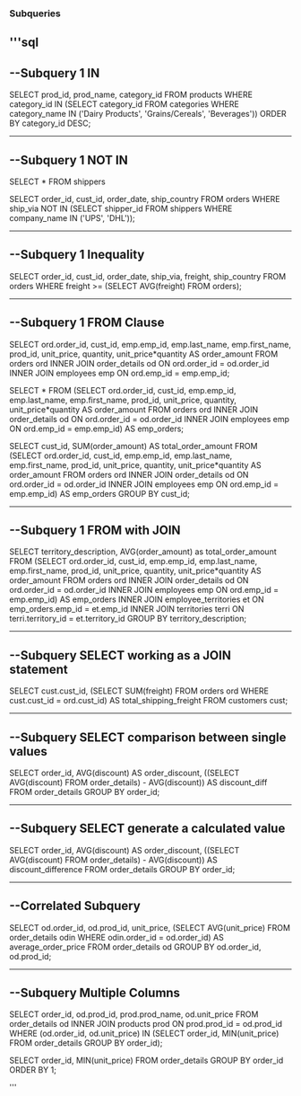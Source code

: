 ### Subqueries

'''sql
------------------------------------------------
--Subquery 1 IN
------------------------------------------------
SELECT prod_id, prod_name, category_id
  FROM products
 WHERE category_id IN (SELECT category_id
					    FROM categories
					    WHERE category_name IN ('Dairy Products', 'Grains/Cereals', 'Beverages'))
ORDER BY category_id DESC;

------------------------------------------------
--Subquery 1 NOT IN
------------------------------------------------
SELECT *
  FROM shippers
						  
SELECT order_id, cust_id, order_date, ship_country
  FROM orders
 WHERE ship_via NOT IN (SELECT shipper_id
					      FROM shippers
					     WHERE company_name IN ('UPS', 'DHL'));


------------------------------------------------
--Subquery 1 Inequality
------------------------------------------------
SELECT order_id, cust_id, order_date, ship_via, freight, ship_country
  FROM orders
 WHERE freight >= (SELECT AVG(freight)
				     FROM orders);
					 

------------------------------------------------
--Subquery 1 FROM Clause
------------------------------------------------
SELECT ord.order_id, cust_id, emp.emp_id, emp.last_name, emp.first_name, prod_id, 
       unit_price, quantity, unit_price*quantity AS order_amount
  FROM orders ord
INNER JOIN order_details od ON ord.order_id = od.order_id
INNER JOIN employees emp ON ord.emp_id = emp.emp_id;

SELECT * 
  FROM (SELECT ord.order_id, cust_id, emp.emp_id, emp.last_name, emp.first_name, prod_id, 
			   unit_price, quantity, unit_price*quantity AS order_amount
		  FROM orders ord
		INNER JOIN order_details od ON ord.order_id = od.order_id
		INNER JOIN employees emp ON ord.emp_id = emp.emp_id) AS emp_orders;
		
SELECT cust_id, SUM(order_amount) AS total_order_amount
  FROM (SELECT ord.order_id, cust_id, emp.emp_id, emp.last_name, emp.first_name, prod_id, 
			   unit_price, quantity, unit_price*quantity AS order_amount
		  FROM orders ord
		INNER JOIN order_details od ON ord.order_id = od.order_id
		INNER JOIN employees emp ON ord.emp_id = emp.emp_id) AS emp_orders
GROUP BY cust_id;

------------------------------------------------
--Subquery 1 FROM with JOIN
------------------------------------------------
SELECT territory_description, AVG(order_amount) as total_order_amount
  FROM (SELECT ord.order_id, cust_id, emp.emp_id, emp.last_name, emp.first_name, 
				prod_id, unit_price, quantity, unit_price*quantity AS order_amount
		  FROM orders ord
		INNER JOIN order_details od ON ord.order_id = od.order_id
		INNER JOIN employees emp ON ord.emp_id = emp.emp_id) AS emp_orders
INNER JOIN employee_territories et ON emp_orders.emp_id = et.emp_id
INNER JOIN territories terri ON terri.territory_id = et.territory_id
GROUP BY territory_description;

------------------------------------------------
--Subquery SELECT working as a JOIN statement
------------------------------------------------
SELECT cust.cust_id, (SELECT SUM(freight)
					 	FROM orders ord
					   WHERE cust.cust_id = ord.cust_id) AS total_shipping_freight
  FROM customers cust;
  
------------------------------------------------
--Subquery SELECT comparison between single values
------------------------------------------------
SELECT order_id, AVG(discount) AS order_discount, ((SELECT AVG(discount)
								  	 FROM order_details) - AVG(discount)) AS discount_diff
  FROM order_details
GROUP BY order_id;

------------------------------------------------
--Subquery SELECT generate a calculated value
------------------------------------------------
SELECT order_id, AVG(discount) AS order_discount, 
		((SELECT AVG(discount)
		   FROM order_details) - AVG(discount)) AS discount_difference
  FROM order_details
GROUP BY order_id;

------------------------------------------------
--Correlated Subquery
------------------------------------------------
SELECT od.order_id,
       od.prod_id,
       unit_price,
       (SELECT AVG(unit_price)
          FROM   order_details odin
         WHERE  odin.order_id = od.order_id) AS average_order_price
FROM order_details od
GROUP BY od.order_id, od.prod_id;

------------------------------------------------
--Subquery Multiple Columns
------------------------------------------------
SELECT order_id, od.prod_id, prod.prod_name, od.unit_price
  FROM order_details od
INNER JOIN products prod ON prod.prod_id = od.prod_id
 WHERE (od.order_id, od.unit_price) IN (SELECT order_id, MIN(unit_price)
									     FROM order_details
							            GROUP BY order_id);
										
SELECT order_id, MIN(unit_price)
  FROM order_details
GROUP BY order_id
ORDER BY 1;


'''
